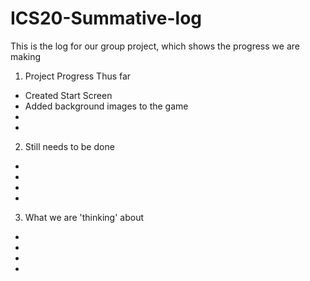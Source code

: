 # ICS20-Summative-log
This is the log for our group project, which shows the progress we are making


1. Project Progress Thus far
- Created Start Screen
- Added background images to the game
-
-
2. Still needs to be done 
-
-
-
-
3. What we are 'thinking' about 
-
-
-
-

